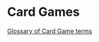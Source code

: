 # Card Games

[Glossary of Card Game terms](https://en.wikipedia.org/wiki/Glossary_of_card_game_terms)
